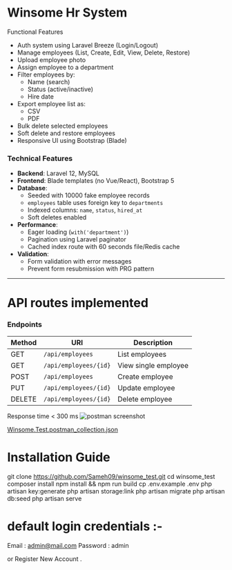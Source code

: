 #  Winsome Hr System

Functional Features
- Auth system using Laravel Breeze (Login/Logout)
- Manage employees (List, Create, Edit, View, Delete, Restore)
- Upload employee photo
- Assign employee to a department
- Filter employees by:
  - Name (search)
  - Status (active/inactive)
  - Hire date
- Export employee list as:
  - CSV
  - PDF
- Bulk delete selected employees
- Soft delete and restore employees
- Responsive UI using Bootstrap (Blade)

### Technical Features
- **Backend**: Laravel 12, MySQL
- **Frontend**: Blade templates (no Vue/React), Bootstrap 5
- **Database**:
  - Seeded with 10000 fake employee records
  - `employees` table uses foreign key to `departments`
  - Indexed columns: `name`, `status`, `hired_at`
  - Soft deletes enabled
- **Performance**:
  - Eager loading (`with('department')`)
  - Pagination using Laravel paginator
  - Cached index route with 60 seconds file/Redis cache
- **Validation**:
  - Form validation with error messages
  - Prevent form resubmission with PRG pattern

---

# API routes implemented

### Endpoints

| Method | URI | Description |
|--------|-----|-------------|
| GET | `/api/employees` | List employees |
| GET | `/api/employees/{id}` | View single employee |
| POST | `/api/employees` | Create employee |
| PUT | `/api/employees/{id}` | Update employee |
| DELETE | `/api/employees/{id}` | Delete employee |

Response time < 300 ms 
![postman screenshot](https://github.com/user-attachments/assets/352c929a-ff6a-4c02-b658-efdc4a5ae9be)

[Winsome.Test.postman_collection.json](https://github.com/user-attachments/files/21022501/Winsome.Test.postman_collection.json)


# Installation Guide 

git clone https://github.com/Sameh09/winsome_test.git
cd winsome_test
composer install
npm install && npm run build
cp .env.example .env
php artisan key:generate
php artisan storage:link
php artisan migrate
php artisan db:seed
php artisan serve


# default login credentials :-

Email    : admin@mail.com
Password : admin 

or Register New Account .



